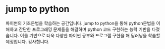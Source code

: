 # jump to python
파이썬의 기초문법을 학습하는 공간입니다. jump to python을 통해 python문법을 이해하고 간단한 프로그래밍 문제들을 해결하며 python 코드 구현하는 능력 기반을 다졌습니다.
이를 기반으로 더욱 다양한 파이썬 공부와 프로그램 구현을 해 딥러닝을 학습할 예정입니다. 감사합니다.

